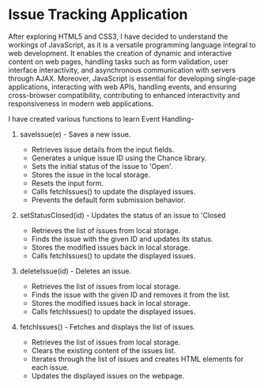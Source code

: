 # Issue Tracking Application

After exploring HTML5 and CSS3, I have decided to understand the workings of JavaScript, as it is a versatile programming language integral to web development. It enables the creation of dynamic and interactive content on web pages, handling tasks such as form validation, user interface interactivity, and asynchronous communication with servers through AJAX. Moreover, JavaScript is essential for developing single-page applications, interacting with web APIs, handling events, and ensuring cross-browser compatibility, contributing to enhanced interactivity and responsiveness in modern web applications.

I have created various functions to learn Event Handling- 
1. saveIssue(e) - Saves a new issue.  
   - Retrieves issue details from the input fields.
   - Generates a unique issue ID using the Chance library.
   - Sets the initial status of the issue to 'Open'.
   - Stores the issue in the local storage.
   - Resets the input form.
   - Calls fetchIssues() to update the displayed issues.
   - Prevents the default form submission behavior.

   
2. setStatusClosed(id) - Updates the status of an issue to 'Closed
   - Retrieves the list of issues from local storage.
   - Finds the issue with the given ID and updates its status.
   - Stores the modified issues back in local storage.
   - Calls fetchIssues() to update the displayed issues.

   
3. deleteIssue(id) - Deletes an issue.
    - Retrieves the list of issues from local storage.
    - Finds the issue with the given ID and removes it from the list.
    - Stores the modified issues back in local storage.
    - Calls fetchIssues() to update the displayed issues.

   
4. fetchIssues() - Fetches and displays the list of issues.
    - Retrieves the list of issues from local storage.
    - Clears the existing content of the issues list.
    - Iterates through the list of issues and creates HTML elements for each issue.
    - Updates the displayed issues on the webpage.



